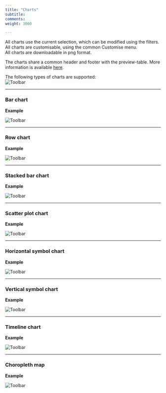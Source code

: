 ```yaml
---
title: "Charts"
subtitle: 
comments: 
weight: 3000

---
```


All charts use the current selection, which can be modified using the filters.  
All charts are customisable, using the common Customise menu.  
All charts are downloadable in png format.  

The charts share a common header and footer with the preview-table. More information is available [here](https://sis-cc.gitlab.io/dotstatsuite-documentation/using-de/viewing-data/common-header-and-footer/).

The following types of charts are supported:  
![Toolbar](/dotstatsuite-documentation/images/de-toolbar2.png)

---

### Bar chart
**Example**  

![Toolbar](/dotstatsuite-documentation/images/bar.png)

---

### Row chart
**Example**  

![Toolbar](/dotstatsuite-documentation/images/row.png)

---

### Stacked bar chart
**Example**  

![Toolbar](/dotstatsuite-documentation/images/stacked-bar.png)

---

### Scatter plot chart
**Example**  

![Toolbar](/dotstatsuite-documentation/images/scatter.png)

---

### Horizontal symbol chart
**Example**  

![Toolbar](/dotstatsuite-documentation/images/horiz-symbol.png)

---

### Vertical symbol chart
**Example**  

![Toolbar](/dotstatsuite-documentation/images/vertic-symbol.png)

---

### Timeline chart
**Example**  

![Toolbar](/dotstatsuite-documentation/images/timeline.png)

---

### Choropleth map
**Example**  

![Toolbar](/dotstatsuite-documentation/images/map.png)

